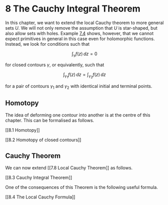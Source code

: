 # 8 The Cauchy Integral Theorem

In this chapter, we want to extend the local Cauchy theorem to more general sets $U$. We will not only remove the assumption that $U$ is star-shaped, but also allow sets with holes. Example [7.4](the-local-cauchy-theorem.html#exm:pole) shows, however, that we cannot expect primitives in general in this case even for holomorphic functions. Instead, we look for conditions such that

$$
\begin{equation*} \int_\gamma f(z) \, dz = 0 \end{equation*}
$$

for closed contours $\gamma$, or equivalently, such that

$$
\begin{equation*} \int_{\gamma_1} f(z) \, dz = \int_{\gamma_2} f(z) \, dz \end{equation*}
$$

for a pair of contours $\gamma_1$ and $\gamma_2$ with identical initial and terminal points.

## Homotopy

The idea of deforming one contour into another is at the centre of this chapter. This can be formalised as follows.


[[8.1 Homotopy]]

[[8.2 Homotopy of closed contours]]

## Cauchy Theorem

We can now extend [[7.8 Local Cauchy Theorem]] as follows.

[[8.3 Cauchy Integral Theorem]]

One of the consequences of this Theorem is the following useful formula.

[[8.4 The Local Cauchy Formula]]